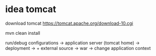 # idea tomcat

download tomcat
https://tomcat.apache.org/download-10.cgi

mvn clean install

run/debug configurations -> application server (tomcat home) -> deployment 
-> + external source -> war -> change application context
